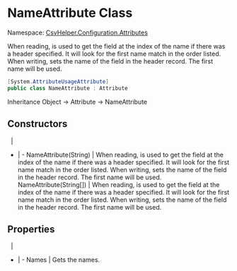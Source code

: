 # NameAttribute Class

Namespace: [CsvHelper.Configuration.Attributes](/api/CsvHelper.Configuration.Attributes)

When reading, is used to get the field at the index of the name if there was a header specified. It will look for the first name match in the order listed. When writing, sets the name of the field in the header record. The first name will be used.

```cs
[System.AttributeUsageAttribute]
public class NameAttribute : Attribute
```

Inheritance Object -> Attribute -> NameAttribute

## Constructors
&nbsp; | &nbsp;
- | -
NameAttribute(String) | When reading, is used to get the field at the index of the name if there was a header specified. It will look for the first name match in the order listed. When writing, sets the name of the field in the header record. The first name will be used.
NameAttribute(String[]) | When reading, is used to get the field at the index of the name if there was a header specified. It will look for the first name match in the order listed. When writing, sets the name of the field in the header record. The first name will be used.

## Properties
&nbsp; | &nbsp;
- | -
Names | Gets the names.
